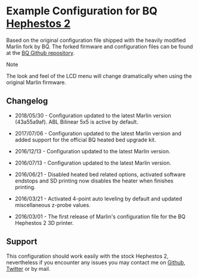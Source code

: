 # Example Configuration for BQ [Hephestos 2](http://www.bq.com/uk/hephestos-2)
Based on the original configuration file shipped with the heavily modified Marlin fork by BQ.
The forked firmware and configuration files can be found at the [BQ Github repository](https://github.com/bq/Marlin).

> [!NOTE]
> The look and feel of the LCD menu will change dramatically when using the original Marlin firmware.

## Changelog
 * 2018/05/30 - Configuration updated to the latest Marlin version (43a55a9af).
                ABL Bilinear 5x5 is active by default.

 * 2017/07/06 - Configuration updated to the latest Marlin version and added support for the
                official BQ heated bed upgrade kit.

 * 2016/12/13 - Configuration updated to the latest Marlin version.

 * 2016/07/13 - Configuration updated to the latest Marlin version.

 * 2016/06/21 - Disabled heated bed related options, activated software endstops and SD printing now
               disables the heater when finishes printing.

 * 2016/03/21 - Activated 4-point auto leveling by default and updated miscellaneous z-probe values.

 * 2016/03/01 - The first release of Marlin's configuration file for the
                BQ Hephestos 2 3D printer.


## Support
This configuration should work easily with the stock Hephestos 2, nevertheless if you encounter any
issues you may contact me on [Github](https://github.com/jbrazio), [Twitter](https://twitter.com/jbrazio) or by mail.
